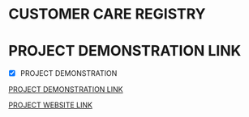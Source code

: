 # CUSTOMER CARE REGISTRY
# PROJECT DEMONSTRATION LINK

- [x] PROJECT DEMONSTRATION

[PROJECT DEMONSTRATION LINK](https://www.canva.com/design/DAFSSUdDwTU/nLhLJXrrwy9u8C6KiOqMgg/watch?utm_content=DAFSSUdDwTU&utm_campaign=designshare&utm_medium=link&utm_source=publishsharelink/) <br>

[PROJECT WEBSITE LINK](http://169.51.204.215:31967/)
